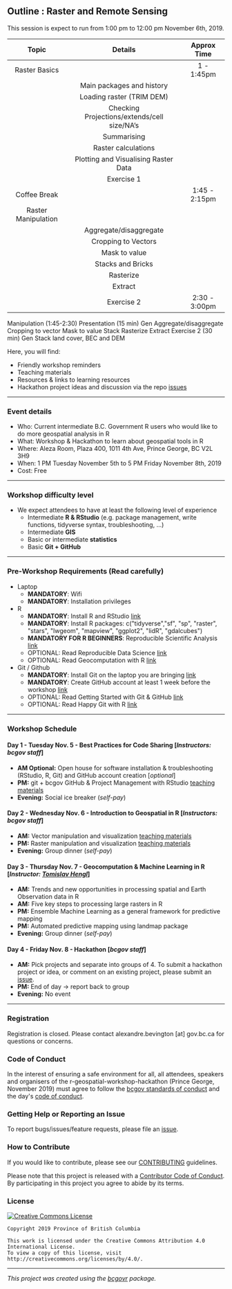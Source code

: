 
## Outline : Raster and Remote Sensing 


This session is expect to run from 1:00 pm  to 12:00 pm November 6th, 2019.



| Topic         |  Details                   | Approx Time   |
|:---------------:|:----------------:|:---------------------------:|
| Raster Basics |                |                 1 - 1:45pm    | 
|                |  Main packages and history              |    |
|      | Loading raster (TRIM DEM)  |
| | Checking Projections/extends/cell size/NA’s | | 
|  | Summarising  | | 
|  | Raster calculations | 
|  | Plotting and Visualising Raster Data   | 
|    | Exercise 1   |    |
|    Coffee Break    |   |  1:45 - 2:15pm |
| Raster Manipulation   |   | 
|   | Aggregate/disaggregate  |  | 
|  | Cropping to Vectors   |   | 
| | Mask to value    |   | 
| | Stacks and Bricks   |  | 
| | Rasterize   |   | 
|  | Extract   |  |
|   |  Exercise 2 | 2:30 - 3:00pm |



Manipulation (1:45-2:30)
Presentation (15 min) Gen
Aggregate/disaggregate 
Cropping to vector
Mask to value 
Stack
Rasterize
Extract 
Exercise 2 (30 min) Gen 
Stack land cover, BEC and DEM 


Here, you will find:

- Friendly workshop reminders
- Teaching materials
- Resources & links to learning resources
- Hackathon project ideas and discussion via the repo [issues](https://github.com/bcgov/bcgov-r-geo-workshop/issues) 

------

### Event details 
- Who: Current intermediate B.C. Government R users who would like to do more geospatial analysis in R
- What: Workshop & Hackathon to learn about geospatial tools in R
- Where: Aleza Room, Plaza 400, 1011 4th Ave, Prince George, BC V2L 3H9
- When: 1 PM Tuesday November 5th to 5 PM Friday November 8th, 2019
- Cost: Free

------

### Workshop difficulty level
- We expect attendees to have at least the following level of experience
  - Intermediate **R & RStudio** (e.g. package management, write functions, tidyverse syntax, troubleshooting, ...)
  - Intermediate **GIS** 
  - Basic or intermediate **statistics**
  - Basic **Git + GitHub**
  
------

### Pre-Workshop Requirements (Read carefully)
- Laptop 
  - **MANDATORY**: Wifi 
  - **MANDATORY**: Installation privileges
- R
  - **MANDATORY**: Install R and RStudio [link](https://github.com/bcgov/bcgov-data-science-resources/wiki/Installing-R-&-RStudio)
  - **MANDATORY**: Install R packages: c("tidyverse","sf", "sp", "raster", "stars", "lwgeom", "mapview", "ggplot2", "lidR", "gdalcubes")
  - **MANDATORY FOR R BEGINNERS**: Reproducible Scientific Analysis [link](https://swcarpentry.github.io/r-novice-gapminder/)
  - OPTIONAL: Read Reproducible Data Science [link](https://r4ds.had.co.nz/)
  - OPTIONAL: Read Geocomputation with R [link](https://geocompr.robinlovelace.net/)
- Git / Github
  - **MANDATORY**: Install Git on the laptop you are bringing  [link](https://git-scm.com/)
  - **MANDATORY**: Create GitHub account at least 1 week before the workshop [link](https://github.com/)
  - OPTIONAL: Read Getting Started with Git & GitHub [link](https://github.com/bcgov/bcgov-data-science-resources/wiki/Getting-Started-with-Git-&-GitHub)
  - OPTIONAL: Read Happy Git with R [link](https://happygitwithr.com/)

------

### Workshop Schedule

#### Day 1 - Tuesday Nov. 5 - Best Practices for Code Sharing [_Instructors: bcgov staff_]
- **AM Optional:** Open house for software installation & troubleshooting (RStudio, R, Git) and GitHub account creation [_optional_]
- **PM:** git + bcgov GitHub & Project Management with RStudio [teaching materials](https://github.com/bcgov/bcgov-r-geo-workshop/tree/master/20191105_Day_1_PM_Intro)
-	**Evening:** Social ice breaker (_self-pay_)

#### Day 2 - Wednesday Nov. 6 - Introduction to Geospatial in R [_Instructors: bcgov staff_]
-	**AM:** Vector manipulation and visualization [teaching materials](https://github.com/bcgov/bcgov-r-geo-workshop/tree/master/20191106_Day_2_AM_Vector)
-	**PM:** Raster manipulation and visualization [teaching materials](https://github.com/bcgov/bcgov-r-geo-workshop/tree/master/20191106_Day_2_PM_Raster)
-	**Evening:** Group dinner (_self-pay_)

#### Day 3 - Thursday Nov. 7 - Geocomputation & Machine Learning in R [_Instructor: [Tomislav Hengl](https://github.com/thengl)_]
-	**AM:** Trends and new opportunities in processing spatial and Earth Observation data in R
- **AM:** Five key steps to processing large rasters in R
- **PM:** Ensemble Machine Learning as a general framework for predictive mapping 
- **PM:** Automated predictive mapping using landmap package
-	**Evening:** Group dinner (_self-pay_)

#### Day 4 - Friday Nov. 8 - Hackathon [_bcgov staff_]
-	**AM:** Pick projects and separate into groups of 4. To submit a hackathon project or idea, or comment on an existing project, please submit an  [issue](https://github.com/bcgov/bcgov-r-geo-workshop/issues).
-	**PM:** End of day -> report back to group
-	**Evening:** No event
 
------

### Registration

Registration is closed. Please contact alexandre.bevington [at] gov.bc.ca  for questions or concerns. 


### Code of Conduct

In the interest of ensuring a safe environment for all,  all attendees, speakers and organisers of the r-geospatial-workshop-hackathon (Prince George, November 2019) must agree to follow the [bcgov standards of conduct](https://www2.gov.bc.ca/gov/content/careers-myhr/about-the-bc-public-service/ethics-standards-of-conduct/standards-of-conduct) and the day's [code of conduct](https://www.contributor-covenant.org/version/1/4/code-of-conduct).


### Getting Help or Reporting an Issue

To report bugs/issues/feature requests, please file an [issue](https://github.com/bcgov/ds-cop-intro-to-r/issues/).


### How to Contribute

If you would like to contribute, please see our [CONTRIBUTING](CONTRIBUTING.md) guidelines.

Please note that this project is released with a [Contributor Code of Conduct](CODE_OF_CONDUCT.md). By participating in this project you agree to abide by its terms.


### License

[![Creative Commons License](https://i.creativecommons.org/l/by/4.0/88x31.png)](http://creativecommons.org/licenses/by/4.0/)

```
Copyright 2019 Province of British Columbia

This work is licensed under the Creative Commons Attribution 4.0 International License.
To view a copy of this license, visit http://creativecommons.org/licenses/by/4.0/.
```
---
*This project was created using the [bcgovr](https://github.com/bcgov/bcgovr) package.* 

